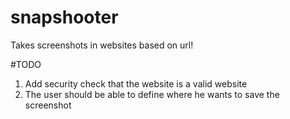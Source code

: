 # snapshooter
Takes screenshots in websites based on url!

#TODO

1) Add security check that the website is a valid website
2) The user should be able to define where he wants to save the screenshot

